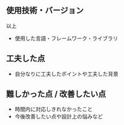## 使用技術・バージョン
以上
- 使用した言語・フレームワーク・ライブラリ
## 工夫した点
- 自分なりに工夫したポイントや工夫した背景
## 難しかった点 / 改善したい点
- 時間内に対応しきれなかったこと
- 今後改善したい点や設計上の悩みなど
